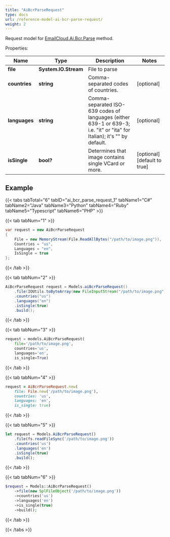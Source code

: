 ```yaml
---
title: "AiBcrParseRequest"
type: docs
url: /reference-model-ai-bcr-parse-request/
weight: 2
---
```


Request model for [EmailCloud.Ai.Bcr.Parse](/email/reference-ai-bcr-api/#parse) method.

Properties:

Name | Type | Description | Notes
---- | ---- | ----------- | -----
**file** |**System.IO.Stream**|File to parse |
**countries** |**string**|Comma-separated codes of countries. |[optional] 
**languages** |**string**|Comma-separated ISO-639 codes of languages (either 639-1 or 639-3; i.e. \"it\" or \"ita\" for Italian); it's \"\" by default.              |[optional] 
**isSingle** |**bool?**|Determines that image contains single VCard or more. |[optional] [default to true]

## Example

{{< tabs tabTotal="6" tabID="ai_bcr_parse_request_1" tabName1="C#" tabName2="Java" tabName3="Python" tabName4="Ruby" tabName5="Typescript" tabName6="PHP" >}}

{{< tab tabNum="1" >}}

```csharp
var request = new AiBcrParseRequest
{ 
    File = new MemoryStream(File.ReadAllBytes("/path/to/image.png")),
    Countries = "us",
    Languages = "en",
    IsSingle = true
};
```

{{< /tab >}}

{{< tab tabNum="2" >}}

```java
AiBcrParseRequest request = Models.aiBcrParseRequest()
    .file(IOUtils.toByteArray(new FileInputStream("/path/to/image.png")))
    .countries("us")
    .languages("en")
    .isSingle(true)
    .build();
```

{{< /tab >}}

{{< tab tabNum="3" >}}

```python
request = models.AiBcrParseRequest(
    file='/path/to/image.png',
    countries='us',
    languages='en',
    is_single=True)
```

{{< /tab >}}

{{< tab tabNum="4" >}}

```ruby
request = AiBcrParseRequest.new(
    file: File.new('/path/to/image.png'),
    countries: 'us',
    languages: 'en',
    is_single: true)
```

{{< /tab >}}

{{< tab tabNum="5" >}}

```typescript
let request = Models.AiBcrParseRequest()
    .file(fs.readFileSync('/path/to/image.png'))
    .countries('us')
    .languages('en')
    .isSingle(true)
    .build();
```

{{< /tab >}}

{{< tab tabNum="6" >}}

```php
$request = Models::AiBcrParseRequest()
    ->file(new SplFileObject('/path/to/image.png'))
    ->countries('us')
    ->languages('en')
    ->is_single(true)
    ->build();
```

{{< /tab >}}

{{< /tabs >}}

